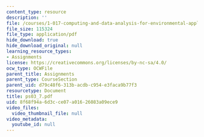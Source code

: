 ```yaml
---
content_type: resource
description: ''
file: /courses/1-017-computing-and-data-analysis-for-environmental-applications-fall-2003/8f68f94a6d3cce07a01626083a09ece9_ps03_7.pdf
file_size: 115324
file_type: application/pdf
hide_download: true
hide_download_original: null
learning_resource_types:
- Assignments
license: https://creativecommons.org/licenses/by-nc-sa/4.0/
ocw_type: OCWFile
parent_title: Assignments
parent_type: CourseSection
parent_uid: d79c48f6-313b-acdb-c954-e3faca9b77f3
resourcetype: Document
title: ps03_7.pdf
uid: 8f68f94a-6d3c-ce07-a016-26083a09ece9
video_files:
  video_thumbnail_file: null
video_metadata:
  youtube_id: null
---
```

